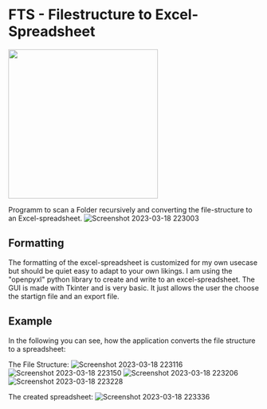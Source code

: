 # FTS - Filestructure to Excel-Spreadsheet
<img src="https://user-images.githubusercontent.com/88385813/226140638-52bcc323-fcf1-4b9a-8f0a-f807b863090d.png"  width="300" height="300">


Programm to scan a Folder recursively and converting the file-structure to an Excel-spreadsheet. 
![Screenshot 2023-03-18 223003](https://user-images.githubusercontent.com/88385813/226141159-0cb3f28a-3836-4c37-acfc-64d19ade2f89.png)


## Formatting

The formatting of the excel-spreadsheet is customized for my own usecase but should be quiet easy to adapt to your own likings. I am using the "openpyxl" python library to create and write to an excel-spreadsheet. The GUI is made with Tkinter and is very basic. It just allows the user the choose the startign file and an export file. 

## Example
In the following you can see, how the application converts the file structure to a spreadsheet:

The File Structure:
![Screenshot 2023-03-18 223116](https://user-images.githubusercontent.com/88385813/226141323-76f47e14-9b38-40e8-ba0b-75f2bdc5dbc0.png)
![Screenshot 2023-03-18 223150](https://user-images.githubusercontent.com/88385813/226141329-f2c38563-7d05-4670-a7eb-e4078b5b114c.png)
![Screenshot 2023-03-18 223206](https://user-images.githubusercontent.com/88385813/226141331-00f85bd2-8c33-4f2f-94fd-a5b05d5bff95.png)
![Screenshot 2023-03-18 223228](https://user-images.githubusercontent.com/88385813/226141335-5da1b60b-fc22-4f84-89f5-6dc9d2b9a468.png)

The created spreadsheet:
![Screenshot 2023-03-18 223336](https://user-images.githubusercontent.com/88385813/226141343-5f5961a0-b6e9-4ad7-b50d-55dc4c076f7d.png)
